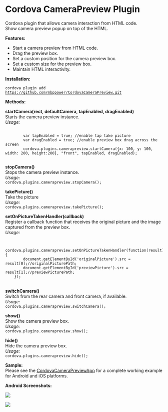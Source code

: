 Cordova CameraPreview Plugin
====================

Cordova plugin that allows camera interaction from HTML code.<br/>
Show camera preview popup on top of the HTML.<br/>

<p><b>Features:</b></p>
<ul>
  <li>Start a camera preview from HTML code.</li>
  <li>Drag the preview box.</li>
  <li>Set a custom position for the camera preview box.</li>
  <li>Set a custom size for the preview box.</li>
  <li>Maintain HTML interactivity.</li>
</ul>

<p><b>Installation:</b></p>

<code>cordova plugin add https://github.com/mbppower/CordovaCameraPreview.git</code>

<p><b>Methods:</b></p>

<p>
  <b>startCamera(rect, defaultCamera, tapEnabled, dragEnabled)</b><br/>
  <info>Starts the camera preview instance.</info><br/>
  <i>Usage:</i><br/>
  <pre><code>
  		var tapEnabled = true; //enable tap take picture
		var dragEnabled = true; //enable preview box drag across the screen
  		cordova.plugins.camerapreview.startCamera({x: 100, y: 100, width: 200, height:200}, "front", tapEnabled, dragEnabled);
	</code></pre>
</p>
<p>
  <b>stopCamera()</b><br/>
  <info>Stops the camera preview instance.</info><br/>
  <i>Usage:</i><br/>
  <code>cordova.plugins.camerapreview.stopCamera();</code>
</p>
<p>
  <b>takePicture()</b><br/>
  <info>Take the picture</info><br/>
  <i>Usage:</i><br/>
  <code>cordova.plugins.camerapreview.takePicture();</code>
</p>
<p>
  <b>setOnPictureTakenHandler(callback)</b><br/>
  <info>Register a callback function that receives the original picture and the image captured from the preview box.</info><br/>
  <i>Usage:</i><br/>
  <pre><code>
  	cordova.plugins.camerapreview.setOnPictureTakenHandler(function(result){
		document.getElementById('originalPicture').src = result[0];//originalPicturePath;
		document.getElementById('previewPicture').src = result[1];//previewPicturePath;
	});</code>
  </pre>
</p>
<p>
  <b>switchCamera()</b><br/>
  <info>Switch from the rear camera and front camera, if available.</info><br/>
  <i>Usage:</i><br/>
  <code>cordova.plugins.camerapreview.switchCamera();</code>
</p>
<p>
  <b>show()</b><br/>
  <info>Show the camera preview box.</info><br/>
  <i>Usage:</i><br/>
  <code>cordova.plugins.camerapreview.show();</code>
</p>
<p>
  <b>hide()</b><br/>
  <info>Hide the camera preview box.</info><br/>
  <i>Usage:</i><br/>
  <code>cordova.plugins.camerapreview.hide();</code>
</p>

<p><b>Sample:</b><br/>
Please see the <a href="https://github.com/mbppower/CordovaCameraPreviewApp">CordovaCameraPreviewApp</a> for a complete working example for Android and iOS platforms.</p>

<p><b>Android Screenshots:</b></p>
<p><img src="https://raw.githubusercontent.com/mbppower/CordovaCameraPreview/master/docs/img/android-1.png"/></p>
<p><img src="https://raw.githubusercontent.com/mbppower/CordovaCameraPreview/master/docs/img/android-2.png"/></p>






